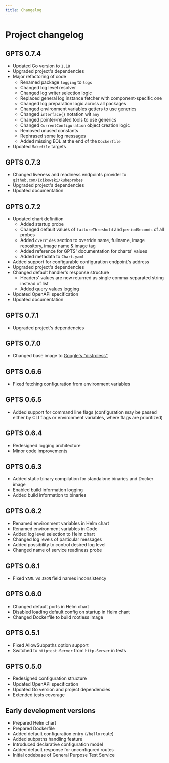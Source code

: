 ```yaml
---
title: Changelog
---
```


# Project changelog

## GPTS 0.7.4

- Updated Go version to `1.18`
- Upgraded project's dependencies
- Major refactoring of code
    - Renamed package `logging` to `logs`
    - Changed log level resolver
    - Changed log writer selection logic
    - Replaced general log instance fetcher with component-specific one
    - Changed log preparation logic across all packages
    - Changed environment variables getters to use generics
    - Changed `interface{}` notation wit `any`
    - Changed pointer-related tools to use generics
    - Changed `CurrentConfiguration` object creation logic
    - Removed unused constants
    - Rephrased some log messages
    - Added missing EOL at the end of the `Dockerfile`
- Updated `Makefile` targets

## GPTS 0.7.3

- Changed liveness and readiness endpoints provider to `github.com/Icikowski/kubeprobes`
- Upgraded project's dependencies
- Updated documentation

## GPTS 0.7.2

- Updated chart definition
    - Added startup probe
    - Changed default values of `failureThreshold` and `periodSeconds` of all probes
    - Added `overrides` section to override name, fullname, image repository, image name & image tag
    - Added reference for GPTS' documentation for charts' values
    - Added metadata to `Chart.yaml`
- Added support for configurable configuration endpoint's address
- Upgraded project's dependencies
- Changed default handler's response structure
    - Headers' values are now returned as single comma-separated string instead of list
    - Added query values logging
- Updated OpenAPI specification
- Updated documentation

## GPTS 0.7.1

- Upgraded project's dependencies

## GPTS 0.7.0

- Changed base image to [Google's "distroless"](https://github.com/GoogleContainerTools/distroless)

## GPTS 0.6.6

- Fixed fetching configuration from environment variables

## GPTS 0.6.5

- Added support for command line flags (configuration may be passed either by CLI flags or environment variables, where flags are prioritized)

## GPTS 0.6.4

- Redesigned logging architecture
- Minor code improvements

## GPTS 0.6.3

- Added static binary compilation for standalone binaries and Docker image
- Enabled build information logging
- Added build information to binaries

## GPTS 0.6.2

- Renamed environment variables in Helm chart
- Renamed environment variables in Code
- Added log level selection to Helm chart
- Changed log levels of particular messages
- Added possibility to control desired log level
- Changed name of service readiness probe

## GPTS 0.6.1

- Fixed `YAML` vs `JSON` field names inconsistency

## GPTS 0.6.0

- Changed default ports in Helm chart
- Disabled loading default config on startup in Helm chart
- Changed Dockerfile to build rootless image

## GPTS 0.5.1

- Fixed AllowSubpaths option support
- Switched to `httptest.Server` from `http.Server` in tests

## GPTS 0.5.0

- Redesigned configuration structure
- Updated OpenAPI specification
- Updated Go version and project dependencies
- Extended tests coverage

## Early development versions

- Prepared Helm chart
- Prepared Dockerfile
- Added default configuration entry (`/hello` route)
- Added subpaths handling feature
- Introduced declarative configuration model
- Added default response for unconfigured routes
- Initial codebase of General Purpose Test Service

